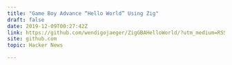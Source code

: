 ```yaml
---
title: "Game Boy Advance “Hello World” Using Zig"
draft: false
date: 2019-12-09T00:27:42Z
link: https://github.com/wendigojaeger/ZigGBAHelloWorld/?utm_medium=RSS&utm_source=hune
site: github.com
topic: Hacker News  

---
```


